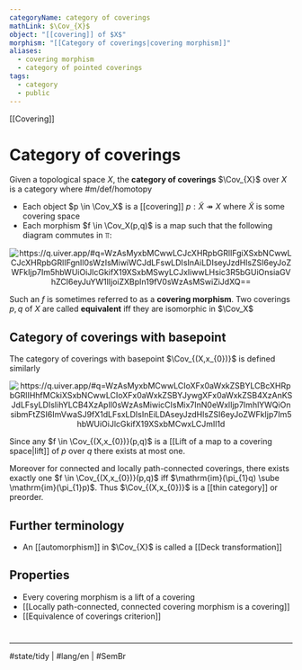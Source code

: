 ```yaml
---
categoryName: category of coverings
mathLink: $\Cov_{X}$
object: "[[covering]] of $X$"
morphism: "[[Category of coverings|covering morphism]]"
aliases:
  - covering morphism
  - category of pointed coverings
tags:
  - category
  - public
---
```

[[Covering]]
# Category of coverings

Given a topological space $X$, the **category of coverings** $\Cov_{X}$ over $X$ is a category where #m/def/homotopy 

- Each object $p \in \Cov_X$ is a [[covering]] $p : \tilde{X} \twoheadrightarrow X$ where $\tilde{X}$ is some covering space
- Each morphism $f \in \Cov_X(p,q)$ is a map such that the following diagram commutes in $\Top$:


<p align="center"><img align="center" src="https://i.upmath.me/svg/%0A%5Cusetikzlibrary%7Bcalc%7D%0A%5Cusetikzlibrary%7Bdecorations.pathmorphing%7D%0A%5Ctikzset%7Bcurve%2F.style%3D%7Bsettings%3D%7B%231%7D%2Cto%20path%3D%7B(%5Ctikztostart)%0A%20%20%20%20..%20controls%20(%24(%5Ctikztostart)!%5Cpv%7Bpos%7D!(%5Ctikztotarget)!%5Cpv%7Bheight%7D!270%3A(%5Ctikztotarget)%24)%0A%20%20%20%20and%20(%24(%5Ctikztostart)!1-%5Cpv%7Bpos%7D!(%5Ctikztotarget)!%5Cpv%7Bheight%7D!270%3A(%5Ctikztotarget)%24)%0A%20%20%20%20..%20(%5Ctikztotarget)%5Ctikztonodes%7D%7D%2C%0A%20%20%20%20settings%2F.code%3D%7B%5Ctikzset%7Bquiver%2F.cd%2C%231%7D%0A%20%20%20%20%20%20%20%20%5Cdef%5Cpv%23%231%7B%5Cpgfkeysvalueof%7B%2Ftikz%2Fquiver%2F%23%231%7D%7D%7D%2C%0A%20%20%20%20quiver%2F.cd%2Cpos%2F.initial%3D0.35%2Cheight%2F.initial%3D0%7D%0A%5Ctikzset%7Btail%20reversed%2F.code%3D%7B%5Cpgfsetarrowsstart%7Btikzcd%20to%7D%7D%7D%0A%5Ctikzset%7B2tail%2F.code%3D%7B%5Cpgfsetarrowsstart%7BImplies%5Breversed%5D%7D%7D%7D%0A%5Ctikzset%7B2tail%20reversed%2F.code%3D%7B%5Cpgfsetarrowsstart%7BImplies%7D%7D%7D%0A%5Ctikzset%7Bno%20body%2F.style%3D%7B%2Ftikz%2Fdash%20pattern%3Don%200%20off%201mm%7D%7D%0A%25%20https%3A%2F%2Fq.uiver.app%2F%23q%3DWzAsMyxbMCwwLCJcXHRpbGRlIFgiXSxbNCwwLCJcXHRpbGRlIFgnIl0sWzIsMiwiWCJdLFswLDIsInAiLDIseyJzdHlsZSI6eyJoZWFkIjp7Im5hbWUiOiJlcGkifX19XSxbMSwyLCJxIiwwLHsic3R5bGUiOnsiaGVhZCI6eyJuYW1lIjoiZXBpIn19fV0sWzAsMSwiZiJdXQ%3D%3D%0A%5Cbegin%7Btikzcd%7D%5Bampersand%20replacement%3D%5C%26%5D%0A%09%7B%5Ctilde%20X%7D%20%5C%26%5C%26%5C%26%5C%26%20%7B%5Ctilde%20X'%7D%20%5C%5C%0A%09%5C%5C%0A%09%5C%26%5C%26%20X%0A%09%5Carrow%5B%22p%22'%2C%20two%20heads%2C%20from%3D1-1%2C%20to%3D3-3%5D%0A%09%5Carrow%5B%22q%22%2C%20two%20heads%2C%20from%3D1-5%2C%20to%3D3-3%5D%0A%09%5Carrow%5B%22f%22%2C%20from%3D1-1%2C%20to%3D1-5%5D%0A%5Cend%7Btikzcd%7D%0A#invert" alt="https://q.uiver.app/#q=WzAsMyxbMCwwLCJcXHRpbGRlIFgiXSxbNCwwLCJcXHRpbGRlIFgnIl0sWzIsMiwiWCJdLFswLDIsInAiLDIseyJzdHlsZSI6eyJoZWFkIjp7Im5hbWUiOiJlcGkifX19XSxbMSwyLCJxIiwwLHsic3R5bGUiOnsiaGVhZCI6eyJuYW1lIjoiZXBpIn19fV0sWzAsMSwiZiJdXQ==" /></p>

Such an $f$ is sometimes referred to as a **covering morphism**.
Two coverings $p,q$ of $X$ are called **equivalent** iff they are isomorphic in $\Cov_X$

## Category of coverings with basepoint

The category of coverings with basepoint $\Cov_{(X,x_{0})}$ is defined similarly

<p align="center"><img align="center" src="https://i.upmath.me/svg/%0A%5Cusetikzlibrary%7Bcalc%7D%0A%5Cusetikzlibrary%7Bdecorations.pathmorphing%7D%0A%5Ctikzset%7Bcurve%2F.style%3D%7Bsettings%3D%7B%231%7D%2Cto%20path%3D%7B(%5Ctikztostart)%0A%20%20%20%20..%20controls%20(%24(%5Ctikztostart)!%5Cpv%7Bpos%7D!(%5Ctikztotarget)!%5Cpv%7Bheight%7D!270%3A(%5Ctikztotarget)%24)%0A%20%20%20%20and%20(%24(%5Ctikztostart)!1-%5Cpv%7Bpos%7D!(%5Ctikztotarget)!%5Cpv%7Bheight%7D!270%3A(%5Ctikztotarget)%24)%0A%20%20%20%20..%20(%5Ctikztotarget)%5Ctikztonodes%7D%7D%2C%0A%20%20%20%20settings%2F.code%3D%7B%5Ctikzset%7Bquiver%2F.cd%2C%231%7D%0A%20%20%20%20%20%20%20%20%5Cdef%5Cpv%23%231%7B%5Cpgfkeysvalueof%7B%2Ftikz%2Fquiver%2F%23%231%7D%7D%7D%2C%0A%20%20%20%20quiver%2F.cd%2Cpos%2F.initial%3D0.35%2Cheight%2F.initial%3D0%7D%0A%5Ctikzset%7Btail%20reversed%2F.code%3D%7B%5Cpgfsetarrowsstart%7Btikzcd%20to%7D%7D%7D%0A%5Ctikzset%7B2tail%2F.code%3D%7B%5Cpgfsetarrowsstart%7BImplies%5Breversed%5D%7D%7D%7D%0A%5Ctikzset%7B2tail%20reversed%2F.code%3D%7B%5Cpgfsetarrowsstart%7BImplies%7D%7D%7D%0A%5Ctikzset%7Bno%20body%2F.style%3D%7B%2Ftikz%2Fdash%20pattern%3Don%200%20off%201mm%7D%7D%0A%25%20https%3A%2F%2Fq.uiver.app%2F%23q%3DWzAsMyxbMCwwLCIoXFx0aWxkZSBYLCBcXHRpbGRlIHhfMCkiXSxbNCwwLCIoXFx0aWxkZSBYJywgXFx0aWxkZSB4XzAnKSJdLFsyLDIsIihYLCB4XzApIl0sWzAsMiwicCIsMix7InN0eWxlIjp7ImhlYWQiOnsibmFtZSI6ImVwaSJ9fX1dLFsxLDIsInEiLDAseyJzdHlsZSI6eyJoZWFkIjp7Im5hbWUiOiJlcGkifX19XSxbMCwxLCJmIl1d%0A%5Cbegin%7Btikzcd%7D%5Bampersand%20replacement%3D%5C%26%5D%0A%09%7B(%5Ctilde%20X%2C%20%5Ctilde%20x_0)%7D%20%5C%26%5C%26%5C%26%5C%26%20%7B(%5Ctilde%20X'%2C%20%5Ctilde%20x_0')%7D%20%5C%5C%0A%09%5C%5C%0A%09%5C%26%5C%26%20%7B(X%2C%20x_0)%7D%0A%09%5Carrow%5B%22p%22'%2C%20two%20heads%2C%20from%3D1-1%2C%20to%3D3-3%5D%0A%09%5Carrow%5B%22q%22%2C%20two%20heads%2C%20from%3D1-5%2C%20to%3D3-3%5D%0A%09%5Carrow%5B%22f%22%2C%20from%3D1-1%2C%20to%3D1-5%5D%0A%5Cend%7Btikzcd%7D%0A#invert" alt="https://q.uiver.app/#q=WzAsMyxbMCwwLCIoXFx0aWxkZSBYLCBcXHRpbGRlIHhfMCkiXSxbNCwwLCIoXFx0aWxkZSBYJywgXFx0aWxkZSB4XzAnKSJdLFsyLDIsIihYLCB4XzApIl0sWzAsMiwicCIsMix7InN0eWxlIjp7ImhlYWQiOnsibmFtZSI6ImVwaSJ9fX1dLFsxLDIsInEiLDAseyJzdHlsZSI6eyJoZWFkIjp7Im5hbWUiOiJlcGkifX19XSxbMCwxLCJmIl1d" /></p>

Since any $f \in \Cov_{(X,x_{0})}(p,q)$ is a [[Lift of a map to a covering space|lift]] of $p$ over $q$ there exists at most one. 

Moreover for connected and locally path-connected coverings,
there exists exactly one $f \in \Cov_{(X,x_{0})}(p,q)$ iff $\mathrm{im}(\pi_{1}q) \sube \mathrm{im}(\pi_{1}p)$.
Thus $\Cov_{(X,x_{0})}$ is a [[thin category]] or preorder.

## Further terminology

- An [[automorphism]] in $\Cov_{X}$ is called a [[Deck transformation]]

## Properties

- Every covering morphism is a lift of a covering
- [[Locally path-connected, connected covering morphism is a covering]]
- [[Equivalence of coverings criterion]]

#
---
#state/tidy | #lang/en | #SemBr
